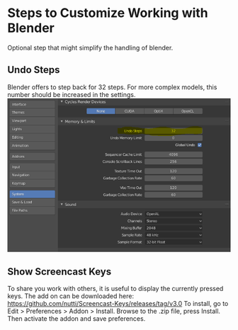 # Steps to Customize Working with Blender
Optional step that might simplify the handling of blender.

## Undo Steps 
Blender offers to step back for 32 steps. For more complex models, this number should be increased in the settings.
![Undo Steps](img/undo_steps.PNG)

## Show Screencast Keys
To share you work with others, it is useful to display the currently pressed keys. The add on can be 
downloaded here: https://github.com/nutti/Screencast-Keys/releases/tag/v3.0
To install, go to Edit > Preferences > Addon > Install. Browse to the .zip file, press Install. Then activate the addon and save preferences.